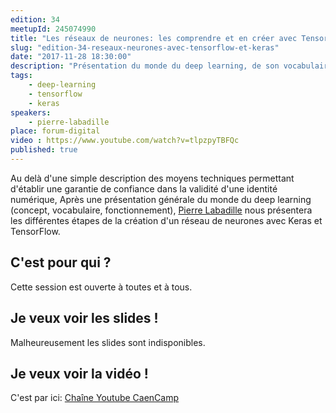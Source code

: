 ```yaml
---
edition: 34
meetupId: 245074990
title: "Les réseaux de neurones: les comprendre et en créer avec TensorFlow et Keras"
slug: "edition-34-reseaux-neurones-avec-tensorflow-et-keras"
date: "2017-11-28 18:30:00"
description: "Présentation du monde du deep learning, de son vocabulaire, fonctionnement et de ces concepts pour amener la présentation des différentes étapes de création d'un réseau de neurones."
tags:
    - deep-learning
    - tensorflow
    - keras
speakers:
    - pierre-labadille
place: forum-digital
video : https://www.youtube.com/watch?v=tlpzpyTBFQc
published: true
---
```


Au delà d'une simple description des moyens techniques permettant d'établir une garantie de
confiance dans la validité d'une identité numérique,
Après une présentation générale du monde du deep learning (concept, vocabulaire, fonctionnement), [Pierre Labadille](https://twitter.com/plabadille) nous présentera les différentes étapes de la création d'un réseau de neurones avec Keras et TensorFlow.

<!-- more -->

## C'est pour qui ?

Cette session est ouverte à toutes et à tous.

## Je veux voir les slides !

Malheureusement les slides sont indisponibles.

## Je veux voir la vidéo !

C'est par ici: [Chaîne Youtube CaenCamp](https://www.youtube.com/watch?v=tlpzpyTBFQc)
